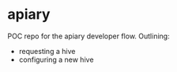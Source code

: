 # apiary

POC repo for the apiary developer flow. Outlining:

* requesting a hive
* configuring a new hive
